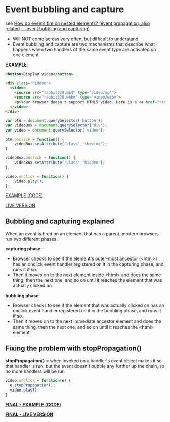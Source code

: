 # Event bubbling and capture

see [How do events fire on nested elements? (event propagation, also related — event bubbling and capturing)](https://developer.mozilla.org/en-US/docs/Learn/JavaScript/Building_blocks/Events#Event_bubbling_and_capture)

- Will NOT come across very often, but difficult to understand
- Event bubbling and capture are two mechanisms that describe what happens when two handlers of the same event type are activated on one element

**EXAMPLE**:

```html
<button>Display video</button>

<div class="hidden">
  <video>
    <source src="rabbit320.mp4" type="video/mp4">
    <source src="rabbit320.webm" type="video/webm">
    <p>Your browser doesn't support HTML5 video. Here is a <a href="rabbit320.mp4">link to the video</a> instead.</p>
  </video>
</div>
```

```javascript
var btn = document.querySelector('button');
var videoBox = document.querySelector('div');
var video = document.querySelector('video');

btn.onclick = function() {
    videoBox.setAttribute('class','showing');
}

videoBox.onclick = function() {
    videoBox.setAttribute('class','hidden');
};

video.onclick = function() {
    video.play();
};
```

[EXAMPLE (CODE)](https://github.com/mdn/learning-area/blob/master/javascript/building-blocks/events/show-video-box.html)

[LIVE VERSION](https://mdn.github.io/learning-area/javascript/building-blocks/events/show-video-box.html)

## Bubbling and capturing explained

When an event is fired on an element that has a parent, modern browsers run two different phases:

**capturing phase**:

- Browser checks to see if the element's outer-most ancestor (&lt;html&gt;) has an onclick event handler registered on it in the capturing phase, and runs it if so.
- Then it moves on to the next element inside &lt;html&gt; and does the same thing, then the next one, and so on until it reaches the element that was actually clicked on.

**bubbling phase**:

- Browser checks to see if the element that was actually clicked on has an onclick event handler registered on it in the bubbling phase, and runs it if so.
- Then it moves on to the next immediate ancestor element and does the same thing, then the next one, and so on until it reaches the &lt;html&gt; element.

## Fixing the problem with stopPropagation()

**stopPropagation()** = when invoked on a handler's event object makes it so that handler is run, but the event doesn't bubble any further up the chain, so no more handlers will be run

```javascript
video.onclick = function(e) {
  e.stopPropagation();
  video.play();
}
```

**[FINAL - EXAMPLE (CODE)](https://github.com/mdn/learning-area/blob/master/javascript/building-blocks/events/show-video-box.html)**

**[FINAL - LIVE VERSION](https://mdn.github.io/learning-area/javascript/building-blocks/events/show-video-box-fixed.html)**
